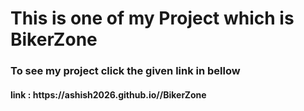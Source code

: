 <h1> This is one of my Project which is BikerZone</h1>
<h3>To see my project click the given link in bellow</h3>
<h4>link : https://ashish2026.github.io//BikerZone</h4>
